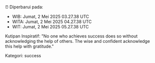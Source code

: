 ⏰ Diperbarui pada:
- WIB: Jumat, 2 Mei 2025 03.27.38 UTC
- WITA: Jumat, 2 Mei 2025 04.27.38 UTC
- WIT: Jumat, 2 Mei 2025 05.27.38 UTC

Kutipan Inspiratif:
"No one who achieves success does so without acknowledging the help of others. The wise and confident acknowledge this help with gratitude."


Kategori: success

